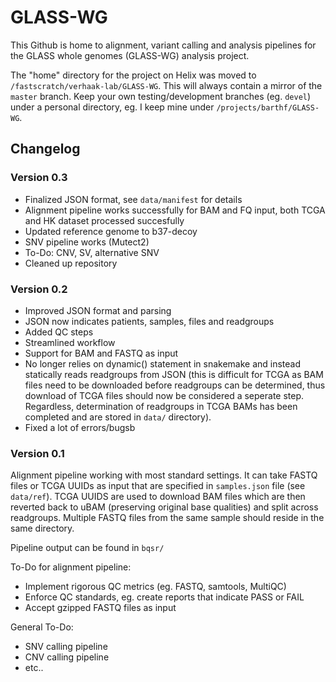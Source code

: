 # GLASS-WG

This Github is home to alignment, variant calling and analysis pipelines for the GLASS whole genomes (GLASS-WG) analysis project.

The "home" directory for the project on Helix was moved to `/fastscratch/verhaak-lab/GLASS-WG`. This will always contain a mirror of the `master` branch. Keep your own testing/development branches (eg. `devel`) under a personal directory, eg. I keep mine under `/projects/barthf/GLASS-WG`.

## Changelog

### Version 0.3
- Finalized JSON format, see `data/manifest` for details
- Alignment pipeline works successfully for BAM and FQ input, both TCGA and HK dataset processed succesfully
- Updated reference genome to b37-decoy
- SNV pipeline works (Mutect2)
- To-Do: CNV, SV, alternative SNV
- Cleaned up repository

### Version 0.2

- Improved JSON format and parsing
- JSON now indicates patients, samples, files and readgroups
- Added QC steps
- Streamlined workflow
- Support for BAM and FASTQ as input
- No longer relies on dynamic() statement in snakemake and instead statically reads readgroups from JSON (this is difficult for TCGA as BAM files need to be downloaded before readgroups can be determined, thus download of TCGA files should now be considered a seperate step. Regardless, determination of readgroups in TCGA BAMs has been completed and are stored in `data/` directory).
- Fixed a lot of errors/bugsb

### Version 0.1

Alignment pipeline working with most standard settings. It can take FASTQ files or TCGA UUIDs as input that are specified in `samples.json` file (see `data/ref`). TCGA UUIDS are used to download BAM files which are then reverted back to uBAM (preserving original base qualities) and split across readgroups. Multiple FASTQ files from the same sample should reside in the same directory.

Pipeline output can be found in `bqsr/`

To-Do for alignment pipeline:
- Implement rigorous QC metrics (eg. FASTQ, samtools, MultiQC)
- Enforce QC standards, eg. create reports that indicate PASS or FAIL
- Accept gzipped FASTQ files as input

General To-Do:
- SNV calling pipeline
- CNV calling pipeline
- etc..

